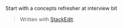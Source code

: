 
Start with a concepts refresher at interview bit

> Written with [StackEdit](https://stackedit.io/).
<!--stackedit_data:
eyJoaXN0b3J5IjpbMTQ0MjIxOTQ0MV19
-->